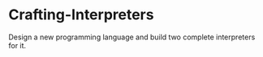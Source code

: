 # Crafting-Interpreters
Design a new programming language and build two complete interpreters for it.
